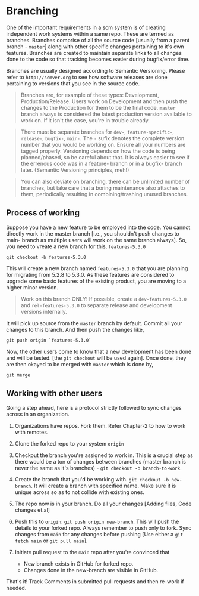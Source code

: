 Branching
=========

One of the important requirements in a scm system is of creating independent work systems within a same repo. These are termed as branches. Branches comprise of all the source code [usually from a parent branch - `master`] along with other specific changes pertaining to it's own features. Branches are created to maintain separate links to all changes done to the code so that tracking becomes easier during bugfix/error time.

Branches are usually designed according to Semantic Versioning. Please refer to `http://semver.org` to see how software releases are done pertaining to versions that you see in the source code.
> Branches are, for example of these types: Development, Production/Release. Users work on Development and then push the changes to the Production for them to be the final code.
> `master` branch always is considered the latest production version available to work on. If it isn't the case, you're in trouble already.

> There must be separate branches for `dev-`, `feature-specific-`, `release-`, `bugfix-`, `main-`. The `-` sufix denotes the complete version number that you would be working on. Ensure all your numbers are tagged properly. Versioning depends on how the code is being planned/phased, so be careful about that. It is always easier to see if the errenous code was in a feature- branch or in a bugfix- branch later. (Semantic Versioning principles, meh!)

> You can also deviate on branching, there can be unlimited number of branches, but take care that a boring maintenance also attaches to them, periodically resulting in combining/trashing unused branches.

Process of working
------------------

Suppose you have a new feature to be employed into the code. You cannot directly work in the master branch [i.e., you shouldn't push changes to main- branch as multiple users will work on the same branch always]. So, you need to vreate a new branch for this, `features-5.3.0`

	git checkout -b features-5.3.0

This will create a new branch named `features-5.3.0` that you are planning for migrating from 5.2.8 to 5.3.0. As these features are considered to upgrade some basic features of the existing product, you are moving to a higher minor version.

> Work on this branch ONLY! If possible, create a `dev-features-5.3.0` and `rel-features-5.3.0` to separate release and development versions internally.

It will pick up source from the `master` branch by default. Commit all your changes to this branch. And then push the changes like,

	git push origin `features-5.3.0`

Now, the other users come to know that a new development has been done and will be tested. [the `git checkout` will be used again]. Once done, they are then okayed to be merged with `master` which is done by,

	git merge


Working with other users
------------------------

Going a step ahead, here is a protocol strictly followed to sync changes across in an organization.

1. Organizations have repos. Fork them. Refer Chapter-2 to how to work with remotes.
2. Clone the forked repo to your system `origin`
3. Checkout the branch you're assigned to work in. This is a crucial step as there would be a ton of changes between branches (master branch is never the same as it's branches) - `git checkout -b branch-to-work`.
4. Create the branch that you'd be working with. `git checkout -b new-branch`. It will create a branch with specified name. Make sure it is unique across so as to not collide with existing ones.
4. The repo now is in your branch. Do all your changes [Adding files, Code changes et.al]
5. Push this to `origin`: `git push origin new-branch`. This will push the details to your forked repo. Always remember to push only to fork. Sync changes from `main` for any changes before pushing [Use either a `git fetch main` or `git pull main`].
6. Initiate pull request to the `main` repo after you're convinced that 

	* New branch exists in GitHub for forked repo.
	* Changes done in the new-branch are visible in GitHub.

That's it! Track Comments in submitted pull requests and then re-work if needed.



